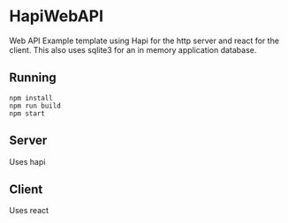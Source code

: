 # HapiWebAPI
Web API Example template using Hapi for the http server and react for the client. This also uses sqlite3 for an in memory application database. 

## Running
```
npm install
npm run build
npm start
```

## Server
Uses hapi

## Client
Uses react
